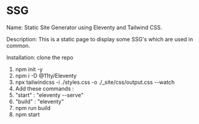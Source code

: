 # SSG

Name:
Static Site Generator using Eleventy and Tailwind CSS.

Description:
This is a static page to display some SSG's which are used in common.

Installation:
clone the repo
1. npm init -y
2. npm i -D @11ty/Eleventy
3. npx tailwindcss -i ./styles.css -o ./_site/css/output.css --watch
4. Add these commands :
5. "start" : "eleventy --serve"
6. "build" : "eleventy"
7. npm run build
8. npm start
